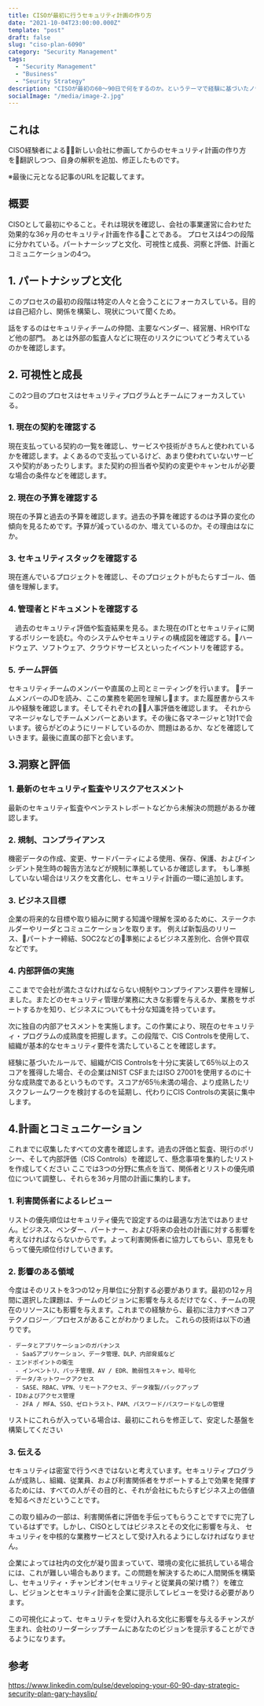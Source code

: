 ```yaml
---
title: CISOが最初に行うセキュリティ計画の作り方
date: "2021-10-04T23:00:00.000Z"
template: "post"
draft: false
slug: "ciso-plan-6090"
category: "Security Management"
tags:
  - "Security Management"
  - "Business"
  - "Seurity Strategy"
description: "CISOが最初の60〜90日で何をするのか。というテーマで経験に基づいたノウハウがあったので整理してみる。"
socialImage: "/media/image-2.jpg"
---
```


## これは
CISO経験者による新しい会社に参画してからのセキュリティ計画の作り方を翻訳しつつ、自身の解釈を追加、修正したものです。

※最後に元となる記事のURLを記載してます。

## 概要
CISOとして最初にやること。それは現状を確認し、会社の事業運営に合わせた効果的な36ヶ月のセキュリティ計画を作ることである。
プロセスは4つの段階に分かれている。パートナーシップと文化、可視性と成長、洞察と評価、計画とコミュニケーションの4つ。

## 1. パートナシップと文化
このプロセスの最初の段階は特定の人々と会うことにフォーカスしている。目的は自己紹介し、関係を構築し、現状について聞くため。

話をするのはセキュリティチームの仲間、主要なベンダー、経営層、HRやITなど他の部門。
あとは外部の監査人などに現在のリスクについてどう考えているのかを確認します。

## 2. 可視性と成長
この2つ目のプロセスはセキュリティプログラムとチームにフォーカスしている。

### 1. 現在の契約を確認する  
  現在支払っている契約の一覧を確認し、サービスや技術がきちんと使われているかを確認します。よくあるので支払っているけど、あまり使われていないサービスや契約があったりします。また契約の担当者や契約の変更やキャンセルが必要な場合の条件などを確認します。

### 2. 現在の予算を確認する  
  現在の予算と過去の予算を確認します。過去の予算を確認するのは予算の変化の傾向を見るためです。予算が減っているのか、増えているのか。その理由はなにか。
  
### 3. セキュリティスタックを確認する  
  現在進んでいるプロジェクトを確認し、そのプロジェクトがもたらすゴール、価値を理解します。
  
### 4. 管理者とドキュメントを確認する  
　過去のセキュリティ評価や監査結果を見る。また現在のITとセキュリティに関するポリシーを読む。今のシステムやセキュリティの構成図を確認する。ハードウェア、ソフトウェア、クラウドサービスといったイベントリを確認する。
  
### 5. チーム評価  
  セキュリティチームのメンバーや直属の上司とミーティングを行います。
  チームメンバーのJDを読み、ここの業務を範囲を理解します。また履歴書からスキルや経験を確認します。そしてそれぞれの人事評価を確認します。
  それからマネージャなしでチームメンバーとあいます。その後に各マネージャと1対1で会います。彼らがどのようにリードしているのか、問題はあるか、などを確認していきます。最後に直属の部下と会います。
  
## 3.洞察と評価
### 1. 最新のセキュリティ監査やリスクアセスメント  
最新のセキュリティ監査やペンテストレポートなどから未解決の問題があるか確認します。

### 2. 規制、コンプライアンス  
機密データの作成、変更、サードパーティによる使用、保存、保護、およびインシデント発生時の報告方法などが規制に準拠しているか確認します。
もし準拠していない場合はリスクを文書化し、セキュリティ計画の一環に追加します。

### 3. ビジネス目標  
企業の将来的な目標や取り組みに関する知識や理解を深めるために、ステークホルダーやリーダとコミュニケーションを取ります。
例えば新製品のリリース、パートナー締結、SOC2などの準拠によるビジネス差別化、合併や買収などです。

### 4. 内部評価の実施  
ここまでで会社が満たさなければならない規制やコンプライアンス要件を理解しました。またどのセキュリティ管理が業務に大きな影響を与えるか、業務をサポートするかを知り、ビジネスについても十分な知識を持っています。

次に独自の内部アセスメントを実施します。この作業により、現在のセキュリティ・プログラムの成熟度を把握します。この段階で、CIS Controlsを使用して、組織が基本的なセキュリティ要件を満たしていることを確認します。

経験に基づいたルールで、組織がCIS Controlsを十分に実装して65％以上のスコアを獲得した場合、その企業はNIST CSFまたはISO 27001を使用するのに十分な成熟度であるというものです。スコアが65％未満の場合、より成熟したリスクフレームワークを検討するのを延期し、代わりにCIS Controlsの実装に集中します。

## 4.計画とコミュニケーション
これまでに収集したすべての文書を確認します。過去の評価と監査、現行のポリシー、そして内部評価（CIS Controls）を確認して、懸念事項を集約したリストを作成してください
ここでは3つの分野に焦点を当て、関係者とリストの優先順位について調整し、それらを36ヶ月間の計画に集約します。

### 1. 利害関係者によるレビュー  
リストの優先順位はセキュリティ優先で設定するのは最適な方法ではありません。ビジネス、ベンダー、パートナー、および将来の会社の計画に対する影響を考えなければならないからです。よって利害関係者に協力してもらい、意見をもらって優先順位付けしていきます。

### 2. 影響のある領域  
今度はそのリストを3つの12ヶ月単位に分割する必要があります。最初の12ヶ月間に選択した課題は、チームのビジョンに影響を与えるだけでなく、チームの現在のリソースにも影響を与えます。これまでの経験から、最初に注力すべきコアテクノロジー／プロセスがあることがわかりました。
これらの技術は以下の通りです。

```
- データとアプリケーションのガバナンス  
  - SaaSアプリケーション、データ管理、DLP、内部脅威など
- エンドポイントの衛生  
  - インベントリ、パッチ管理、AV / EDR、脆弱性スキャン、暗号化
- データ/ネットワークアクセス  
  - SASE、RBAC、VPN、リモートアクセス、データ複製/バックアップ
- IDおよびアクセス管理  
  - 2FA / MFA、SSO、ゼロトラスト、PAM、パスワード/パスワードなしの管理
```

リストにこれらが入っている場合は、最初にこれらを修正して、安定した基盤を構築してください

### 3. 伝える  
セキュリティは密室で行うべきではないと考えています。セキュリティプログラムが成熟し、組織、従業員、および利害関係者をサポートする上で効果を発揮するためには、すべての人がその目的と、それが会社にもたらすビジネス上の価値を知るべきだということです。

この取り組みの一部は、利害関係者に評価を手伝ってもらうことですでに完了しているはずです。しかし、CISOとしてはビジネスとその文化に影響を与え、
セキュリティを中核的な業務サービスとして受け入れるようにしなければなりません。

企業によっては社内の文化が凝り固まっていて、環境の変化に抵抗している場合には、これが難しい場合もあります。この問題を解決するために人間関係を構築し、セキュリティ・チャンピオン(セキュリティと従業員の架け橋？）を確立し、ビジョンとセキュリティ計画を企業に提示してレビューを受ける必要があります。

この可視化によって、セキュリティを受け入れる文化に影響を与えるチャンスが生まれ、会社のリーダーシップチームにあなたのビジョンを提示することができるようになります。


## 参考
https://www.linkedin.com/pulse/developing-your-60-90-day-strategic-security-plan-gary-hayslip/